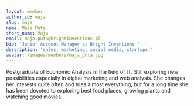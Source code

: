 ```yaml
---
layout: member
author_id: maja
slug: maja
name: Maja Puta
short_name: Maja
email: maja.puta@brightinventions.pl
bio: 'Junior Account Manager at Bright Inventions '
description: 'sales, marketing, social media, startups '
avatar: /images/members/maja_puta.jpg
---
```

Postgraduate of Economic Analysis in the field of IT. Still exploring new possibilities especially in digital marketing and web analysis. She changes her interests quite often and tries almost everything, but for a long time she has been devoted to exploring best food places, growing plants and watching good movies.
